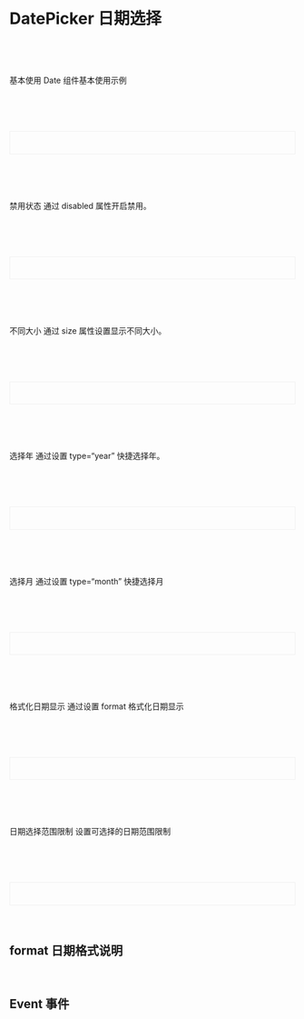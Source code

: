 # DatePicker 日期选择     

<script setup>
import demo1 from './demo1.vue';
import demo2 from './demo2.vue';
import demo3 from './demo3.vue';
import demo4 from './demo4.vue';
import demo5 from './demo5.vue';
import demo6 from './demo6.vue';
import demo7 from './demo7.vue';
import Attributes from './Attributes.vue'
import Format from './format.vue'
import Event from './Events.vue'
import codeds from '@/components/codeds.vue';
import DOC from '@/components/docview.vue';
</script>

<div class="doc1">
基本使用
Date 组件基本使用示例
</div>
<div class="doc2">
  <demo1></demo1>
</div>
<Suspense><codeds compname="ldatePicker" demoname="demo1"></codeds></Suspense>

<div class="doc1">
禁用状态
通过 disabled 属性开启禁用。
</div>
<div class="doc2">
  <demo2></demo2>
</div>
<Suspense><codeds compname="ldatePicker" demoname="demo2"></codeds></Suspense>
<div class="doc1">
不同大小
通过 size 属性设置显示不同大小。
 </div>
<div class="doc2">
  <demo3></demo3>
</div>
<Suspense><codeds compname="ldatePicker" demoname="demo3"></codeds></Suspense>

<div class="doc1">
选择年
通过设置 type=“year” 快捷选择年。
</div>
<div class="doc2">
  <demo4></demo4>
</div>
<Suspense><codeds compname="ldatePicker" demoname="demo4"></codeds></Suspense>
<div class="doc1">
选择月
通过设置 type=“month” 快捷选择月
</div>
<div class="doc2">
  <demo5></demo5>
</div>
<Suspense><codeds compname="ldatePicker" demoname="demo5"></codeds></Suspense>
<div class="doc1">
格式化日期显示
通过设置 format 格式化日期显示
</div>
<div class="doc2">
  <demo6></demo6>
</div>
<Suspense><codeds compname="ldatePicker" demoname="demo6"></codeds></Suspense>
<div class="doc1">
日期选择范围限制
设置可选择的日期范围限制
</div>
<div class="doc2">
  <demo7></demo7>
</div>
<Suspense><codeds compname="ldatePicker" demoname="demo7"></codeds></Suspense>


<br/>

<Attributes/>
<br/>

## format 日期格式说明

<Format/>
<br/>

## Event 事件

<Event/>
<br/>
<style>
.doc2{
    display:"block";
    border:1px solid #f0f0f0;
    /* height:20vh; */
    padding:2vw;
    margin-top:2vh;
}
.doc1{
    margin-top:2vh;
}
</style>
